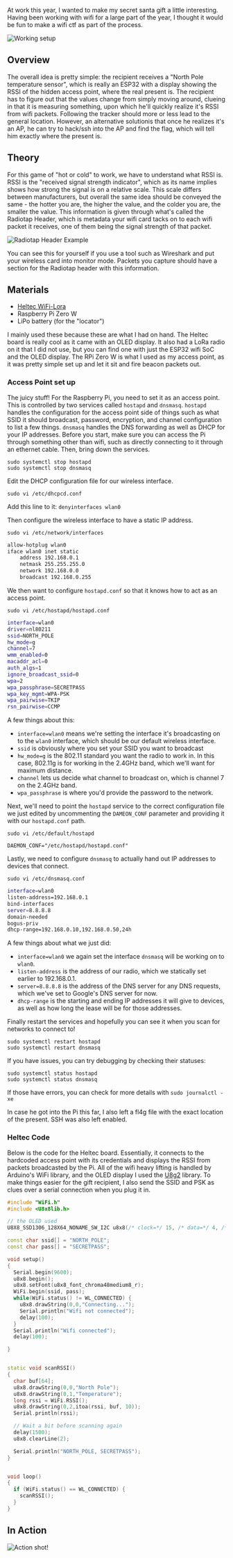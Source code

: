 At work this year, I wanted to make my secret santa gift a little interesting. Having been working with wifi for a large part of the year, I thought it would be fun to make a wifi ctf as part of the process.

![Working setup](https://raw.githubusercontent.com/quickbrownfox319/quickbrownfox319.github.io/master/images/20191229/hw-overview.jpg)

## Overview
The overall idea is pretty simple: the recipient receives a "North Pole temperature sensor", which is really an ESP32 with a display showing the RSSI of the hidden access point, where the real present is. The recipient has to figure out that the values change from simply moving around, clueing in that it is measuring something, upon which he'll quickly realize it's RSSI from wifi packets. Following the tracker should more or less lead to the general location. However, an alternative solutionis that once he realizes it's an AP, he can try to hack/ssh into the AP and find the flag, which will tell him exactly where the present is.

## Theory
For this game of "hot or cold" to work, we have to understand what RSSI is. RSSI is the "received signal strength indicator", which as its name implies shows how strong the signal is on a relative scale. This scale differs between manufacturers, but overall the same idea should be conveyed the same - the hotter you are, the higher the value, and the colder you are, the smaller the value. This information is given through what's called the Radiotap Header, which is metadata your wifi card tacks on to each wifi packet it receives, one of them being the signal strength of that packet.

![Radiotap Header Example](https://raw.githubusercontent.com/quickbrownfox319/quickbrownfox319.github.io/master/images/20191229/radiotap.png)

You can see this for yourself if you use a tool such as Wireshark and put your wireless card into monitor mode. Packets you capture should have a section for the Radiotap header with this information.

## Materials
* [Heltec WiFi-Lora](https://heltec.org/project/wifi-lora-32/)
* Raspberry Pi Zero W
* LiPo battery (for the "locator")

I mainly used these because these are what I had on hand. The Heltec board is really cool as it came with an OLED display. It also had a LoRa radio on it that I did not use, but you can find one with just the ESP32 wifi SoC and the OLED display. The RPi Zero W is what I used as my access point, as it was pretty simple set up and let it sit and fire beacon packets out.

### Access Point set up
The juicy stuff! For the Raspberry Pi, you need to set it as an access point. This is controlled by two services called `hostapd` and `dnsmasq`. `hostapd` handles the configuration for the access point side of things such as what SSID it should broadcast, password, encryption, and channel configuration to list a few things. `dnsmasq` handles the DNS forwarding as well as DHCP for your IP addresses. Before you start, make sure you can access the Pi through something other than wifi, such as directly connecting to it through an ethernet cable. Then, bring down the services.


```
sudo systemctl stop hostapd
sudo systemctl stop dnsmasq
```


Edit the DHCP configuration file for our wireless interface.

`sudo vi /etc/dhcpcd.conf`

Add this line to it:
`denyinterfaces wlan0`

Then configure the wireless interface to have a static IP address.

`sudo vi /etc/network/interfaces`


```bash
allow-hotplug wlan0
iface wlan0 inet static
    address 192.168.0.1
    netmask 255.255.255.0
    network 192.168.0.0
    broadcast 192.168.0.255
```


We then want to configure `hostapd.conf` so that it knows how to act as an access point.

`sudo vi /etc/hostapd/hostapd.conf`


```bash
interface=wlan0
driver=nl80211
ssid=NORTH_POLE
hw_mode=g
channel=7
wmm_enabled=0
macaddr_acl=0
auth_algs=1
ignore_broadcast_ssid=0
wpa=2
wpa_passphrase=SECRETPASS
wpa_key_mgmt=WPA-PSK
wpa_pairwise=TKIP
rsn_pairwise=CCMP
```


A few things about this:
* `interface=wlan0` means we're setting the interface it's broadcasting on to the `wlan0` interface, which should be our default wireless interface.
* `ssid` is obviously where you set your SSID you want to broadcast
* `hw_mode=g` is the 802.11 standard you want the radio to work in. In this case, 802.11g is for working in the 2.4GHz band, which we'll want for maximum distance.
* `channel` lets us decide what channel to broadcast on, which is channel 7 on the 2.4GHz band.
* `wpa_passphrase` is where you'd provide the password to the network.

Next, we'll need to point the `hostapd` service to the correct configuration file we just edited by uncommenting the `DAMEON_CONF` parameter and providing it with our `hostapd.conf` path.


`sudo vi /etc/default/hostapd`

`DAEMON_CONF="/etc/hostapd/hostapd.conf"`

Lastly, we need to configure `dnsmasq` to actually hand out IP addresses to devices that connect.

`sudo vi /etc/dnsmasq.conf`


```bash
interface=wlan0
listen-address=192.168.0.1
bind-interfaces
server=8.8.8.8
domain-needed
bogus-priv
dhcp-range=192.168.0.10,192.168.0.50,24h
```

A few things about what we just did:
* `interface=wlan0` we again set the interface `dnsmasq` will be working on to `wlan0`.
* `listen-address` is the address of our radio, which we statically set earlier to 192.168.0.1.
* `server=8.8.8.8` is the address of the DNS server for any DNS requests, which we've set to Google's DNS server for now.
* `dhcp-range` is the starting and ending IP addresses it will give to devices, as well as how long the lease will be for those addresses.


Finally restart the services and hopefully you can see it when you scan for networks to connect to!

```
sudo systemctl restart hostapd
sudo systemctl restart dnsmasq
```

If you have issues, you can try debugging by checking their statuses:


```
sudo systemctl status hostapd
sudo systemctl status dnsmasq
```


If those have errors, you can check for more details with `sudo journalctl -xe`


In case he got into the Pi this far, I also left a fl4g file with the exact location of the present. SSH was also left enabled.


### Heltec Code

Below is the code for the Heltec board. Essentially, it connects to the hardcoded access point with its credentials and  displays the RSSI from packets broadcasted by the Pi. All of the wifi heavy lifting is handled by Arduino's WiFi library, and the OLED display I used the [U8g2](https://github.com/olikraus/u8g2/wiki/u8x8reference) library. To make things easier for the gift recipient, I also send the SSID and PSK as clues over a serial connection when you plug it in.

```cpp
#include "WiFi.h"
#include <U8x8lib.h>

// the OLED used
U8X8_SSD1306_128X64_NONAME_SW_I2C u8x8(/* clock=*/ 15, /* data=*/ 4, /* reset=*/ 16);

const char ssid[] = "NORTH_POLE";
const char pass[] = "SECRETPASS";

void setup()
{
  Serial.begin(9600);
  u8x8.begin();
  u8x8.setFont(u8x8_font_chroma48medium8_r);
  WiFi.begin(ssid, pass);
  while(WiFi.status() != WL_CONNECTED) {
    u8x8.drawString(0,0,"Connecting...");
    Serial.println("Wifi not connected");
    delay(100);
  }
  Serial.println("Wifi connected");
  delay(100);

}


static void scanRSSI()
{
  char buf[64];
  u8x8.drawString(0,0,"North Pole");
  u8x8.drawString(0,1,"Temperature");
  long rssi = WiFi.RSSI();
  u8x8.drawString(0,2,itoa(rssi, buf, 10));
  Serial.println(rssi);

  // Wait a bit before scanning again
  delay(1500);
  u8x8.clearLine(2);

  Serial.println("NORTH_POLE, SECRETPASS");
}


void loop()
{
  if (WiFi.status() == WL_CONNECTED) {
    scanRSSI();    
  }
}
```

## In Action

![Action shot!](https://raw.githubusercontent.com/quickbrownfox319/quickbrownfox319.github.io/master/images/20191229/inaction.gif)
